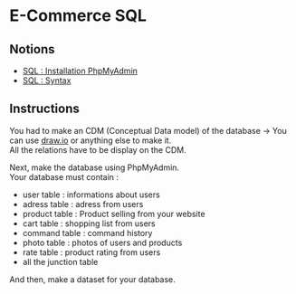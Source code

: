 # E-Commerce SQL

## Notions
* [SQL : Installation PhpMyAdmin](https://kinsta.com/fr/blog/installer-phpmyadmin/)
* [SQL : Syntax](https://sql.sh/cours)

## Instructions

You had to make an CDM (Conceptual Data model) of the database -> You can use [draw.io](https://app.diagrams.net/) or anything else to make it.   
All the relations have to be display on the CDM.

Next, make the database using PhpMyAdmin.  
Your database must contain : 
* user table : informations about users
* adress table : adress from users
* product table : Product selling from your website
* cart table : shopping list from users
* command table : command history
* photo table : photos of users and products
* rate table : product rating from users
* all the junction table

And then, make a dataset for your database.